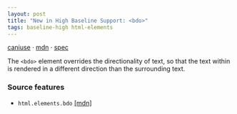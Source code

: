 ```yaml
---
layout: post
title: "New in High Baseline Support: <bdo>"
tags: baseline-high html-elements
---
```


[caniuse](https://caniuse.com/?search=bdo) · [mdn](https://developer.mozilla.org/en-US/search?q=<bdo>) · [spec](https://html.spec.whatwg.org/multipage/text-level-semantics.html#the-bdo-element)

The `<bdo>` element overrides the directionality of text, so that the text within is rendered in a different direction than the surrounding text.

### Source features

- ``html.elements.bdo`` [[mdn]](https://developer.mozilla.org/en-US/search?q=html.elements.bdo)
